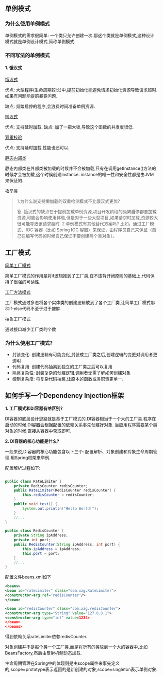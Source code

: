 ## 单例模式

### 为什么使用单例模式

单例模式的需求很简单: 一个类只允许创建一次.那这个类就是单例模式,这种设计模式就是单例设计模式,简称单例模式.

### 不同写法的单例模式

#### 1. 饿汉式
[饿汉式](design-pattern/src/main/java/c03/singleton/IdGenerator01.java)

优点:
大型程序(生命周期较长)中,提前初始化能避免请求初始化资源导致请求超时.如果有问题能提前暴露问题.

缺点:
频繁启停的程序,会浪费时间准备单例资源.


[懒汉式](design-pattern/src/main/java/c03/singleton/IdGenerator02.java)

优点:
支持延时加载.
缺点:
加了一把大锁,导致这个函数的并发度很低.

[双重校验](design-pattern/src/main/java/c03/singleton/IdGenerator03.java)

优点: 支持延时加载,性能也还可以.

[静态内部类](design-pattern/src/main/java/c03/singleton/IdGenerator04.java)

静态内部类在外部类被加载的时候并不会被加载,只有在调用getInstance()方法的时候才会被加载,这个时候创建instance.
instance的唯一性和安全性都是由JVM来保证的.


[枚举类](design-pattern/src/main/java/c03/singleton/IdGenerator05.java)

> 1.为什么说支持懒加载的双重检测模式不比饿汉式更优?
> 
> 答: 饿汉式的缺点在于提前加载单例资源,项目开发阶段的频繁启停都要加载资源,可能会影响使用体验,但是对于一些大型项目,如果请求时加载,资源较大很可能导致该请求超时.
> 2.单例模式有其他替代方案吗?
> 比如，通过工厂模式、IOC 容器（比如 Spring IOC 容器）来保证，由程序员自己来保证（自己在编写代码的时候自己保证不要创建两个类对象）。

## 工厂模式

[简单工厂模式](design-pattern/src/main/java/c03/factory/simple/RuleConfigSource.java)

简单工厂模式的作用是将if逻辑推到了工厂类,在不违背开闭原则的基础上,代码保持了很强的可读性.

[工厂方法模式](design-pattern/src/main/java/c03/factory/method)

工厂模式通过多态将各个实体类的创建逻辑放到了各个工厂类,让简单工厂模式那种if-else代码不至于过于臃肿.

[抽象工厂模式](design-pattern/src/main/java/c03/factory/abs)

通过接口减少工厂类的个数

### 为什么使用工厂模式?
* 封装变化: 创建逻辑有可能变化,封装成工厂类之后,创建逻辑的变更对调用者更透明
* 代码复用: 创建代码抽离到独立的工厂类之后可以复用
* 隔离复杂性: 封装复杂的创建逻辑,调用者无需了解如何创建对象
* 控制复杂度: 将复杂代码抽离,让原本的函数或类职责更单一.

## 如何手写一个Dependency Injection框架

**1. 工厂模式和DI容器有啥区别?**

DI容器的底层设计思路就是基于工厂模式的.DI容器相当于一个大的工厂类.程序在启动的时候,DI容器会根据配置的依赖关系事先创建好对象.
当应用程序需要某个类对象的时候,直接从容器中获取即可.


**2. DI容器的核心功能是什么?**

一般来说,DI容器的核心功能包含以下三个: 配置解析、对象创建和对象生命周期管理.用Spring框架来举例.

配置解析过程如下:
```java

public class RateLimiter {
    private RedisCounter redisCounter;
    public RateLimiter(RedisCounter redisCounter) {
        this.redisCounter = redisCounter;
    }
    public void test() {
        System.out.println("Hello World!");
    }
    //...
}

public class RedisCounter {
    private String ipAddress;
    private int port;
    public RedisCounter(String ipAddress, int port) {
        this.ipAddress = ipAddress;
        this.port = port;
    }
    //...
}
```
配置文件beans.xml如下
```xml
<beans>
<bean id="rateLimiter" class="com.xzg.RateLimiter">
<constructor-arg ref="redisCounter"/>
</bean>

<bean id="redisCounter" class="com.xzg.redisCounter">
<constructor-arg type="String" value="127.0.0.1">
<constructor-arg type="int" value=1234>
</bean>
</beans>
```
得到依赖关系rateLimiter依赖redisCounter.

对象创建并不是每个类一个工厂类,而是将所有的类放到一个大的容器中,比如BeansFactory,然后由反射机制动态加载.

生命周期管理在Spring中的体现则是由scope属性来事先定义的,scope=prototype表示返回的是新创建的对象,scope=singleton表示单例对象.